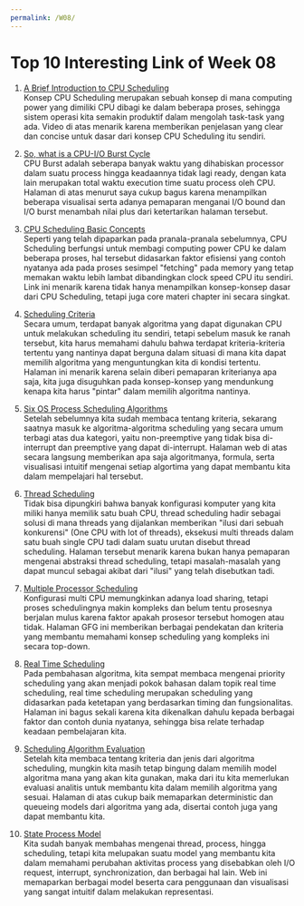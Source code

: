 ```yaml
---
permalink: /W08/
---
```


# Top 10 Interesting Link of Week 08
1. [A Brief Introduction to CPU Scheduling](https://www.youtube.com/watch?v=EWkQl0n0w5M)<br>
Konsep CPU Scheduling merupakan sebuah konsep di mana computing power yang dimiliki CPU dibagi ke dalam beberapa proses, sehingga sistem operasi kita semakin produktif dalam mengolah task-task yang ada. Video di atas menarik karena memberikan penjelasan yang clear dan concise untuk dasar dari konsep CPU Scheduling itu sendiri.

2. [So, what is a CPU-I/O Burst Cycle](http://boron.physics.metu.edu.tr/ozdogan/OperatingSystems/week5/node19.html)<br>
CPU Burst adalah seberapa banyak waktu yang dihabiskan processor dalam suatu process hingga keadaannya tidak lagi ready, dengan kata lain merupakan total waktu execution time suatu process oleh CPU. Halaman di atas menurut saya cukup bagus karena menampilkan beberapa visualisai serta adanya pemaparan menganai I/O bound dan I/O burst menambah nilai plus dari ketertarikan halaman tersebut.

3. [CPU Scheduling Basic Concepts](https://www.cs.uic.edu/~jbell/CourseNotes/OperatingSystems/6_CPU_Scheduling.html)<br>
Seperti yang telah dipaparkan pada pranala-pranala sebelumnya, CPU Scheduling berfungsi untuk membagi computing power CPU ke dalam beberapa proses, hal tersebut didasarkan faktor efisiensi yang contoh nyatanya ada pada proses sesimpel "fetching" pada memory yang tetap memakan waktu lebih lambat dibandingkan clock speed CPU itu sendiri. Link ini menarik karena tidak hanya menampilkan konsep-konsep dasar dari CPU Scheduling, tetapi juga core materi chapter ini secara singkat.

4. [Scheduling Criteria](http://boron.physics.metu.edu.tr/ozdogan/OperatingSystems/week5/node23.html)<br>
Secara umum, terdapat banyak algoritma yang dapat digunakan CPU untuk melakukan scheduling itu sendiri, tetapi sebelum masuk ke ranah tersebut, kita harus memahami dahulu bahwa terdapat kriteria-kriteria tertentu yang nantinya dapat berguna dalam situasi di mana kita dapat memilih algoritma yang menguntungkan kita di kondisi tertentu. Halaman ini menarik karena selain diberi pemaparan kriterianya apa saja, kita juga disuguhkan pada konsep-konsep yang mendunkung kenapa kita harus "pintar" dalam memilih algoritma nantinya.

5. [Six OS Process Scheduling Algorithms](https://www.tutorialspoint.com/operating_system/os_process_scheduling_algorithms.htm)<br>
Setelah sebelumnya kita sudah membaca tentang kriteria, sekarang saatnya masuk ke algoritma-algoritma scheduling yang secara umum terbagi atas dua kategori, yaitu non-preemptive yang tidak bisa di-interrupt dan preemptive yang dapat di-interrupt. Halaman web di atas secara langsung memberikan apa saja algoritmanya, formula, serta visualisasi intuitif mengenai setiap algortima yang dapat membantu kita dalam mempelajari hal tersebut.

6. [Thread Scheduling](https://www.iitk.ac.in/esc101/05Aug/tutorial/essential/threads/priority.html)<br>
Tidak bisa dipungkiri bahwa banyak konfigurasi komputer yang kita miliki hanya memilik satu buah CPU, thread scheduling hadir sebagai solusi di mana threads yang dijalankan memberikan "ilusi dari sebuah konkurensi" \(One CPU with lot of threads\), eksekusi multi threads dalam satu buah single CPU tadi dalam suatu urutan disebut thread scheduling. Halaman tersebut menarik karena bukan hanya pemaparan mengenai abstraksi thread scheduling, tetapi masalah-masalah yang dapat muncul sebagai akibat dari "ilusi" yang telah disebutkan tadi.

7. [Multiple Processor Scheduling](https://www.geeksforgeeks.org/multiple-processor-scheduling-in-operating-system/)<br>
Konfigurasi multi CPU memungkinkan adanya load sharing, tetapi proses schedulingnya makin kompleks dan belum tentu prosesnya berjalan mulus karena faktor apakah prosesor tersebut homogen atau tidak. Halaman GFG ini memberikan berbagai pendekatan dan kriteria yang membantu memahami konsep scheduling yang kompleks ini secara top-down.

8. [Real Time Scheduling](http://web.cs.ucla.edu/classes/spring16/cs111/supp/realtime.html)<br>
Pada pembahasan algoritma, kita sempat membaca mengenai priority scheduling yang akan menjadi pokok bahasan dalam topik real time scheduling, real time scheduling merupakan scheduling yang didasarkan pada ketetapan yang berdasarkan timing dan fungsionalitas. Halaman ini bagus sekali karena kita dikenalkan dahulu kepada berbagai faktor dan contoh dunia nyatanya, sehingga bisa relate terhadap keadaan pembelajaran kita.

9. [Scheduling Algorithm Evaluation](https://padakuu.com/article/140-algorithm-evaluation)<br>
Setelah kita membaca tentang kriteria dan jenis dari algoritma scheduling, mungkin kita masih tetap bingung dalam memilih model algoritma mana yang akan kita gunakan, maka dari itu kita memerlukan evaluasi analitis untuk membantu kita dalam memilih algoritma yang sesuai. Halaman di atas cukup baik memaparkan deterministic dan queueing models dari algoritma yang ada, disertai contoh juga yang dapat membantu kita.

10. [State Process Model](https://slaystudy.com/process-state-models-in-operating-system/)<br>
Kita sudah banyak membahas mengenai thread, process, hingga scheduling, tetapi kita melupakan suatu model yang membantu kita dalam memahami perubahan aktivitas process yang disebabkan oleh I/O request, interrupt, synchronization, dan berbagai hal lain. Web ini memaparkan berbagai model beserta cara penggunaan dan visualisasi yang sangat intuitif dalam melakukan representasi.
